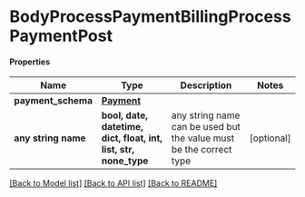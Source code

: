 # BodyProcessPaymentBillingProcessPaymentPost

#### Properties
Name | Type | Description | Notes
------------ | ------------- | ------------- | -------------
**payment_schema** | [**Payment**](Payment.md) |  | 
**any string name** | **bool, date, datetime, dict, float, int, list, str, none_type** | any string name can be used but the value must be the correct type | [optional]

[[Back to Model list]](../README.md#documentation-for-models) [[Back to API list]](../README.md#documentation-for-api-endpoints) [[Back to README]](../README.md)

